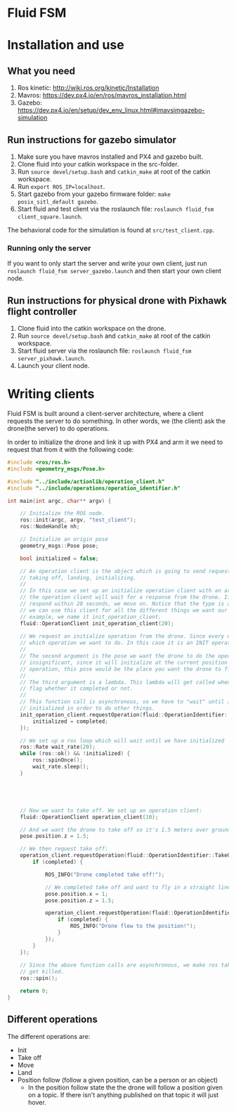 # Fluid FSM


# Installation and use

## What you need

1. Ros kinetic: http://wiki.ros.org/kinetic/Installation 
2. Mavros: https://dev.px4.io/en/ros/mavros_installation.html
3. Gazebo: https://dev.px4.io/en/setup/dev_env_linux.html#jmavsimgazebo-simulation

## Run instructions for gazebo simulator

1. Make sure you have mavros installed and PX4 and gazebo built. 
2. Clone fluid into your catkin workspace in the src-folder.
3. Run `source devel/setup.bash` and `catkin_make` at root of the catkin workspace.
4. Run `export ROS_IP=localhost`.
5. Start gazebo from your gazebo firmware folder: `make posix_sitl_default gazebo`.
6. Start fluid and test client via the roslaunch file: `roslaunch fluid_fsm client_square.launch`.

The behavioral code for the simulation is found at `src/test_client.cpp`.

### Running only the server

If you want to only start the server and write your own client, just run `roslaunch fluid_fsm server_gazebo.launch` and then start your own client node. 


## Run instructions for physical drone with Pixhawk flight controller

1. Clone fluid into the catkin workspace on the drone. 
2. Run `source devel/setup.bash` and `catkin_make` at root of the catkin workspace.
3. Start fluid server via the roslaunch file: `roslaunch fluid_fsm server_pixhawk.launch`.
4. Launch your client node.



# Writing clients

Fluid FSM is built around a client-server architecture, where a client requests the server to do something. In other words, we (the client) ask the drone(the server) to do operations. 

In order to initialize the drone and link it up with PX4 and arm it we need to request that from it with the following code: 

```cpp
#include <ros/ros.h>
#include <geometry_msgs/Pose.h>

#include "../include/actionlib/operation_client.h"
#include "../include/operations/operation_identifier.h"

int main(int argc, char** argv) {

    // Initialize the ROS node.
    ros::init(argc, argv, "test_client");
    ros::NodeHandle nh;

    // Initialize an origin pose
    geometry_msgs::Pose pose;

    bool initialized = false;

    // An operation client is the object which is going to send requests to the drone to do things, like moving, 
    // taking off, landing, initializing.
    //
    // In this case we set up an initialize operation client with an argument of 20. The argument states how long
    // the operation client will wait for a response from the drone. If the drone hasn't been able to initialize and
    // respond within 20 seconds, we move on. Notice that the type is a generic operation client, that is because
    // we can use this client for all the different things we want our drone to do. But just for the clarity of this
    // example, we name it init_operation_client. 
    fluid::OperationClient init_operation_client(20);
    
    // We request an initialize operation from the drone. Since every operation client is generic we have to specify 
    // which operation we want to do. In this case it is an INIT operation since we want the drone to initialize. 
    //
    // The second argument is the pose we want the drone to do the operation at. In the case of an init operation it's
    // insignificant, since it will initialize at the current position it is at anyways. But in the case of a move
    // operation, this pose would be the place you want the drone to fly to.
    //
    // The third argument is a lambda. This lambda will get called when the operation finished and will include a
    // flag whether it completed or not.  
    //
    // This function call is asynchronous, so we have to "wait" until it finishes because the drone has to be 
    // initialized in order to do other things.
    init_operation_client.requestOperation(fluid::OperationIdentifier::Init, pose, [&](bool completed) {
        initialized = completed;
    });

    // We set up a ros loop which will wait until we have initialized
    ros::Rate wait_rate(20);
    while (ros::ok() && !initialized) {
        ros::spinOnce();
        wait_rate.sleep();
    }





    // Now we want to take off. We set up an operation client:
    fluid::OperationClient operation_client(10);

    // And we want the drone to take off so it's 1.5 meters over ground:
    pose.position.z = 1.5;

    // We then request take off:
    operation_client.requestOperation(fluid::OperationIdentifier::TakeOff, pose, [&](bool completed) {
        if (completed) {

            ROS_INFO("Drone completed take off!");

            // We completed take off and want to fly in a straight line forward
            pose.position.x = 1;
            pose.position.z = 1.5;

            operation_client.requestOperation(fluid::OperationIdentifier::Move, pose, [&](bool completed) {
                if (completed) {
                    ROS_INFO("Drone flew to the position!");
                }
            });
        }
    });
  
    // Since the above function calls are asynchronous, we make ros take over the main loop so the node doesn't 
    // get killed.
    ros::spin();

    return 0;
}
```


## Different operations

The different operations are:

- Init
- Take off
- Move
- Land
- Position follow (follow a given position, can be a person or an object)
    - In the position follow state the the drone will follow a position given on a topic. If there isn't anything
      published on that topic it will just hover.
      